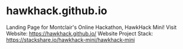 # hawkhack.github.io
Landing Page for Montclair's Online Hackathon, HawkHack Mini!
Visit Website: https://hawkhack.github.io/
Website Project Stack: https://stackshare.io/hawkhack-mini/hawkhack-mini
